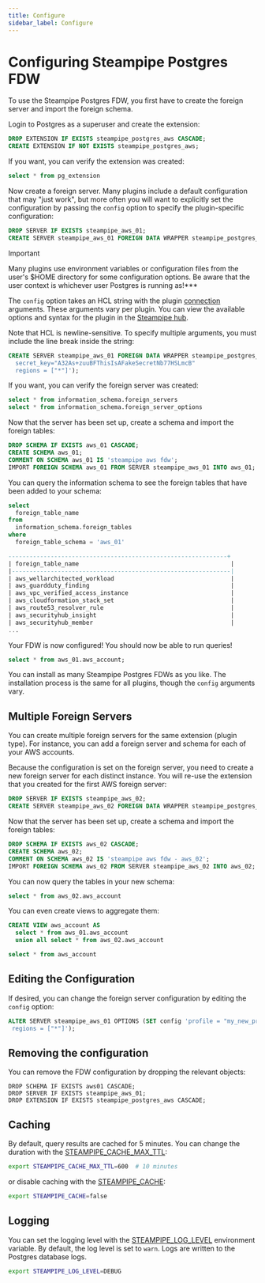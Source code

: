 ```yaml
---
title: Configure
sidebar_label: Configure
---
```


# Configuring Steampipe Postgres FDW

To use the Steampipe Postgres FDW, you first have to create the foreign server and import the foreign schema. 

Login to Postgres as a superuser and create the extension:

```sql
DROP EXTENSION IF EXISTS steampipe_postgres_aws CASCADE;
CREATE EXTENSION IF NOT EXISTS steampipe_postgres_aws;
```

If you want, you can verify the extension was created:
```sql
select * from pg_extension
```

Now create a foreign server.  Many plugins include a default configuration that may "just work", but more often you will want to explicitly set the configuration by passing the `config` option to specify the plugin-specific configuration:

```sql
DROP SERVER IF EXISTS steampipe_aws_01;
CREATE SERVER steampipe_aws_01 FOREIGN DATA WRAPPER steampipe_postgres_aws OPTIONS (config 'profile = "my_aws_profile"');
```

> [!IMPORTANT]
> Many plugins use environment variables or configuration files from the user's $HOME directory for some configuration options.  Be aware that the user context is whichever user Postgres is running as!***

The `config` option takes an HCL string with the plugin [connection](https://steampipe.io/docs/managing/connections) arguments.  These arguments vary per plugin. You can view the available options and syntax for the plugin in the [Steampipe hub](https://hub.steampipe.io/plugins).

Note that HCL is newline-sensitive.  To specify multiple arguments, you must include the line break inside the string:
```sql
CREATE SERVER steampipe_aws_01 FOREIGN DATA WRAPPER steampipe_postgres_aws OPTIONS (config 'access_key="AKIA4YFAKEKEYT99999"
  secret_key="A32As+zuuBFThisIsAFakeSecretNb77HSLmcB"
  regions = ["*"]');
```


If you want, you can verify the foreign server was created:

```sql
select * from information_schema.foreign_servers
select * from information_schema.foreign_server_options
```

Now that the server has been set up, create a schema and import the foreign tables:
```sql
DROP SCHEMA IF EXISTS aws_01 CASCADE;
CREATE SCHEMA aws_01;
COMMENT ON SCHEMA aws_01 IS 'steampipe aws fdw';
IMPORT FOREIGN SCHEMA aws_01 FROM SERVER steampipe_aws_01 INTO aws_01;
```

You can query the information schema to see the foreign tables that have been added to your schema:

```sql
select
  foreign_table_name
from
  information_schema.foreign_tables
where
  foreign_table_schema = 'aws_01'
```
```sql
--------------------------------------------------------------+
| foreign_table_name                                           |
|--------------------------------------------------------------|
| aws_wellarchitected_workload                                 |
| aws_guardduty_finding                                        |
| aws_vpc_verified_access_instance                             |
| aws_cloudformation_stack_set                                 |
| aws_route53_resolver_rule                                    |
| aws_securityhub_insight                                      |
| aws_securityhub_member                                       |
...
```

Your FDW is now configured! You should now be able to run queries!

```sql
select * from aws_01.aws_account;
```

You can install as many Steampipe Postgres FDWs as you like.  The installation process is the same for all plugins, though the `config` arguments vary.


## Multiple Foreign Servers

You can create multiple foreign servers for the same extension (plugin type).  For instance, you can add a foreign server and schema for each of your AWS accounts.

Because the configuration is set on the foreign server, you need to create a new foreign server for each distinct instance. You will re-use the extension that you created for the first AWS foreign server:

```sql
DROP SERVER IF EXISTS steampipe_aws_02;
CREATE SERVER steampipe_aws_02 FOREIGN DATA WRAPPER steampipe_postgres_aws OPTIONS (config 'profile = "my_aws_profile_2"');
```

Now that the server has been set up, create a schema and import the foreign tables:
```sql
DROP SCHEMA IF EXISTS aws_02 CASCADE;
CREATE SCHEMA aws_02;
COMMENT ON SCHEMA aws_02 IS 'steampipe aws fdw - aws_02';
IMPORT FOREIGN SCHEMA aws_02 FROM SERVER steampipe_aws_02 INTO aws_02;
```

You can now query the tables in your new schema:
```sql
select * from aws_02.aws_account
```

You can even create views to aggregate them:

```sql
CREATE VIEW aws_account AS
  select * from aws_01.aws_account 
  union all select * from aws_02.aws_account
```

```sql
select * from aws_account
```

## Editing the Configuration

If desired, you can change the foreign server configuration by editing the `config` option:

```sql
ALTER SERVER steampipe_aws_01 OPTIONS (SET config 'profile = "my_new_profile"
 regions = ["*"]');
```

## Removing the configuration
You can remove the FDW configuration by dropping the relevant objects:

```
DROP SCHEMA IF EXISTS aws01 CASCADE;
DROP SERVER IF EXISTS steampipe_aws_01;
DROP EXTENSION IF EXISTS steampipe_postgres_aws CASCADE;
```

## Caching
By default, query results are cached for 5 minutes. You can change the duration with the [STEAMPIPE_CACHE_MAX_TTL](/docs/reference/env-vars/steampipe_cache_max_ttl):

```bash
export STEAMPIPE_CACHE_MAX_TTL=600  # 10 minutes
```

or disable caching with the [STEAMPIPE_CACHE](/docs/reference/env-vars/steampipe_cache):
```bash
export STEAMPIPE_CACHE=false
```


## Logging
You can set the logging level with the [STEAMPIPE_LOG_LEVEL](/docs/reference/env-vars/steampipe_log) environment variable.  By default, the log level is set to `warn`.  Logs are written to the Postgres database logs.

```bash
export STEAMPIPE_LOG_LEVEL=DEBUG
```
